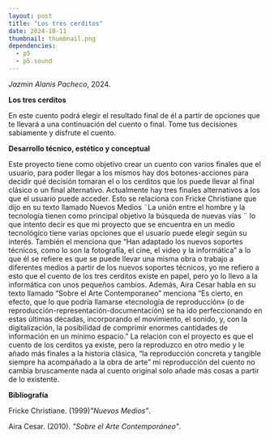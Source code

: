 ```yaml
---
layout: post
title: "Los tres cerditos"
date: 2024-10-11
thumbnail: thumbnail.png
dependencies:
  - p5
  - p5.sound
---
```


<div id="div-sketch">
  <script type="text/javascript" src="sketch.js"></script>
</div>

_Jazmin Alanis Pacheco_, 2024.

**Los tres cerditos**

En este cuento podrá elegir el resultado final de él a partir de opciones que te llevará a una continuación del cuento o final. Tome tus decisiones sabiamente y disfrute el cuento.

**Desarrollo técnico, estético y conceptual**

Este proyecto tiene como objetivo crear un cuento con varios finales que el usuario, para poder llegar a los mismos hay dos botones-acciones para decidir qué decisión tomaran el o los cerditos que los puede llevar al final clásico o un final alternativo. Actualmente hay tres finales alternativos a los que el usuario puede acceder.
Esto se relaciona con Fricke Christiane que dijo en su texto llamado Nuevos Medios ¨La unión entre el hombre y la tecnología tienen como principal objetivo la búsqueda de nuevas vías ¨ lo que intento decir es que mi proyecto que se encuentra en un medio tecnológico tiene varias opciones que el usuario puede elegir según su interés. También el menciona que “Han adaptado los nuevos soportes técnicos, como lo son la fotografía, el cine, el video y la informática” a lo que él se refiere es que se puede llevar una misma obra o trabajo a diferentes medios a partir de los nuevos soportes técnicos, yo me refiero a esto que el cuento de los tres cerditos existe en papel, pero yo lo llevo a la informática con unos pequeños cambios.
Además, Aira Cesar habla en su texto llamado “Sobre el Arte Contemporaneo” menciona “Es cierto, en efecto, que lo que podría llamarse «tecnología de reproducción» (o de reproducción-representación-documentación) se ha ido perfeccionando en estas últimas décadas, incorporando el movimiento, el sonido, y, con la digitalización, la posibilidad de comprimir enormes cantidades de información en un mínimo espacio.” La relación con el proyecto es que el cuento de los cerditos ya existe, pero la reproduzco en otro medio y le añado más finales a la historia clásica, “la reproducción concreta y tangible siempre ha acompañado a la obra de arte” mi reproducción del cuento no cambia bruscamente nada al cuento original solo añade más cosas a partir de lo existente.



**Bibliografía**

Fricke Christiane. (1999)_"Nuevos Medios"_.

Aira Cesar. (2010). _"Sobre el Arte Contemporáneo"_.
